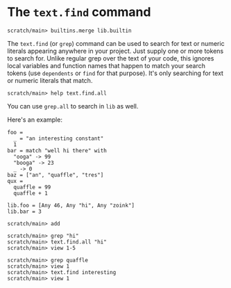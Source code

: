 
# The `text.find` command

```ucm:hide
scratch/main> builtins.merge lib.builtin
```

The `text.find` (or `grep`) command can be used to search for text or numeric literals appearing anywhere in your project. Just supply one or more tokens to search for. Unlike regular grep over the text of your code, this ignores local variables and function names that happen to match your search tokens (use `dependents` or `find` for that purpose). It's only searching for text or numeric literals that match.

```ucm
scratch/main> help text.find.all
```

You can use `grep.all` to search in `lib` as well. 

Here's an example:

```unison
foo = 
  _ = "an interesting constant"
  1
bar = match "well hi there" with
  "ooga" -> 99
  "booga" -> 23
  _ -> 0
baz = ["an", "quaffle", "tres"] 
qux = 
  quaffle = 99
  quaffle + 1

lib.foo = [Any 46, Any "hi", Any "zoink"]
lib.bar = 3
```

```ucm:hide
scratch/main> add
```

```ucm
scratch/main> grep "hi"
scratch/main> text.find.all "hi"
scratch/main> view 1-5
```

```ucm
scratch/main> grep quaffle 
scratch/main> view 1
scratch/main> text.find interesting
scratch/main> view 1
```